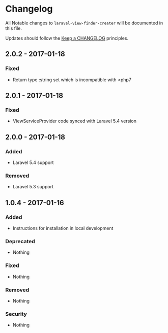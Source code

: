 # Changelog

All Notable changes to `laravel-view-finder-creater` will be documented in this file.

Updates should follow the [Keep a CHANGELOG](http://keepachangelog.com/) principles.

## 2.0.2 - 2017-01-18

### Fixed
- Return type :string set which is incompatible with <php7

## 2.0.1 - 2017-01-18

### Fixed
- ViewServiceProvider code synced with Laravel 5.4 version

## 2.0.0 - 2017-01-18

### Added
- Laravel 5.4 support

### Removed
- Laravel 5.3 support

## 1.0.4 - 2017-01-16

### Added
- Instructions for installation in local development

### Deprecated
- Nothing

### Fixed
- Nothing

### Removed
- Nothing

### Security
- Nothing
